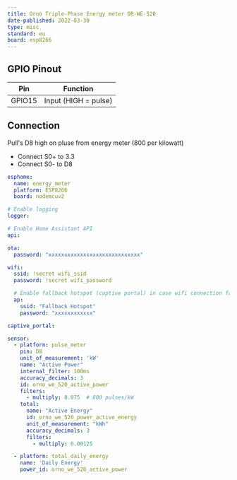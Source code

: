 ```yaml
---
title: Orno Triple-Phase Energy meter OR-WE-520
date-published: 2022-03-30
type: misc
standard: eu
board: esp8266
---
```


## GPIO Pinout

| Pin    | Function             |
| ------ | -------------------- |
| GPIO15 | Input (HIGH = pulse) |

## Connection

Pull's D8 high on pluse from energy meter (800 per kilowatt)

- Connect S0+ to 3.3
- Connect S0- to D8

```yaml
esphome:
  name: energy_meter
  platform: ESP8266
  board: nodemcuv2

# Enable logging
logger:

# Enable Home Assistant API
api:

ota:
  password: "xxxxxxxxxxxxxxxxxxxxxxxxxxxxx"

wifi:
  ssid: !secret wifi_ssid
  password: !secret wifi_password

  # Enable fallback hotspot (captive portal) in case wifi connection fails
  ap:
    ssid: "Fallback Hotspot"
    password: "xxxxxxxxxxxx"

captive_portal:

sensor:
  - platform: pulse_meter
    pin: D8
    unit_of_measurement: 'kW'
    name: "Active Power"
    internal_filter: 100ms
    accuracy_decimals: 3
    id: orno_we_520_active_power
    filters:
      - multiply: 0.075  # 800 pulses/kW
    total:
      name: "Active Energy"
      id: orno_we_520_power_active_energy
      unit_of_measurement: "kWh"
      accuracy_decimals: 3
      filters:
        - multiply: 0.00125

  - platform: total_daily_energy
    name: 'Daily Energy'
    power_id: orno_we_520_active_power
```
